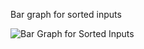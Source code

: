 Bar graph for sorted inputs

![Bar Graph for Sorted Inputs](https://user-images.githubusercontent.com/91210285/136786152-48176201-326d-44dd-a2d7-49fa8dca7b70.jpeg)

